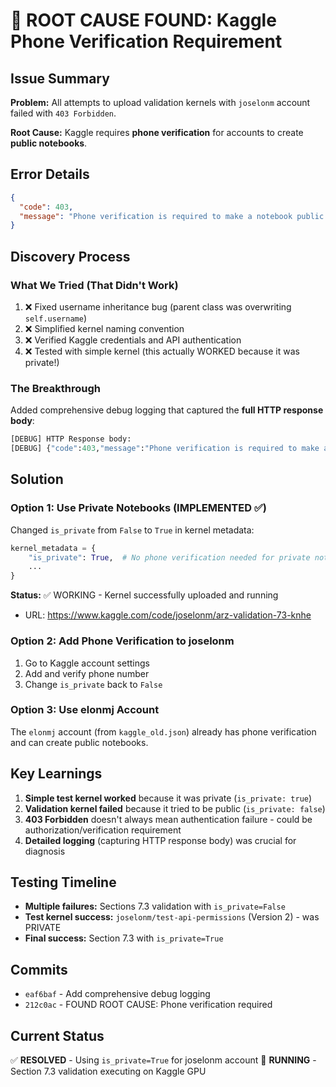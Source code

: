 # 🎯 ROOT CAUSE FOUND: Kaggle Phone Verification Requirement

## Issue Summary

**Problem:** All attempts to upload validation kernels with `joselonm` account failed with `403 Forbidden`.

**Root Cause:** Kaggle requires **phone verification** for accounts to create **public notebooks**.

## Error Details

```json
{
  "code": 403,
  "message": "Phone verification is required to make a notebook public."
}
```

## Discovery Process

### What We Tried (That Didn't Work)
1. ❌ Fixed username inheritance bug (parent class was overwriting `self.username`)
2. ❌ Simplified kernel naming convention
3. ❌ Verified Kaggle credentials and API authentication
4. ❌ Tested with simple kernel (this actually WORKED because it was private!)

### The Breakthrough
Added comprehensive debug logging that captured the **full HTTP response body**:

```python
[DEBUG] HTTP Response body:
[DEBUG] {"code":403,"message":"Phone verification is required to make a notebook public."}
```

## Solution

### Option 1: Use Private Notebooks (IMPLEMENTED ✅)
Changed `is_private` from `False` to `True` in kernel metadata:

```python
kernel_metadata = {
    "is_private": True,  # No phone verification needed for private notebooks
    ...
}
```

**Status:** ✅ WORKING - Kernel successfully uploaded and running
- URL: https://www.kaggle.com/code/joselonm/arz-validation-73-knhe

### Option 2: Add Phone Verification to joselonm
1. Go to Kaggle account settings
2. Add and verify phone number
3. Change `is_private` back to `False`

### Option 3: Use elonmj Account
The `elonmj` account (from `kaggle_old.json`) already has phone verification and can create public notebooks.

## Key Learnings

1. **Simple test kernel worked** because it was private (`is_private: true`)
2. **Validation kernel failed** because it tried to be public (`is_private: false`)
3. **403 Forbidden** doesn't always mean authentication failure - could be authorization/verification requirement
4. **Detailed logging** (capturing HTTP response body) was crucial for diagnosis

## Testing Timeline

- **Multiple failures:** Sections 7.3 validation with `is_private=False`
- **Test kernel success:** `joselonm/test-api-permissions` (Version 2) - was PRIVATE
- **Final success:** Section 7.3 with `is_private=True`

## Commits

- `eaf6baf` - Add comprehensive debug logging
- `212c0ac` - FOUND ROOT CAUSE: Phone verification required

## Current Status

✅ **RESOLVED** - Using `is_private=True` for joselonm account
🚀 **RUNNING** - Section 7.3 validation executing on Kaggle GPU
